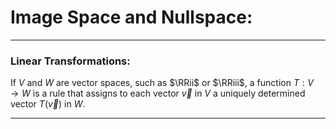 # Image Space and Nullspace:
***

### Linear Transformations:


If *V* and *W* are vector spaces, such as $\RRii$ or $\RRiii$, a function $T:V \to W$ is a rule that assigns to each vector $\vec{v}$ in *V* a uniquely determined vector $T(\vec{v})$ in *W*. 


***

